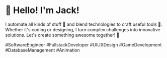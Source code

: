 # 👋 Hello! I'm Jack!

I automate all kinds of stuff 🤖 and blend technologies to craft useful tools 🔧. Whether it's coding or designing, I turn complex challenges into innovative solutions. Let's create something awesome together! 🚀

#SoftwareEngineer #FullstackDeveloper #UIUXDesign #GameDevelopment #DatabaseManagement #Animation
